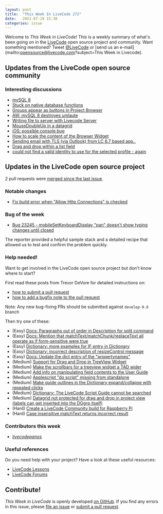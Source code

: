 ```yaml
---
layout: post
title:  "This Week In LiveCode 272"
date:   2021-07-19 15:30
categories: issue
---
```


Welcome to *This Week in LiveCode*!  This is a weekly summary of what's been
going on in the [LiveCode](https://livecode.com/) open source project and
community.  Want something mentioned?  Tweet
[@LiveCode](https://twitter.com/LiveCode) or
[send us an e-mail](mailto:opensource@livecode.com?subject=This Week in Livecode).

## Updates from the LiveCode open source community

<!--
### News & blog posts

- [Austrian High School Teaches LiveCode](https://livecode.com/austrian-high-school-livecode-certificatio/)
-->

### Interesting discussions

- [mySQL 8](https://www.mail-archive.com/use-livecode@lists.runrev.com/msg112648.html)
- [Stuck on native database functions](https://www.mail-archive.com/use-livecode@lists.runrev.com/msg112639.html)
- [Groups appear as buttons in Project Browser](https://www.mail-archive.com/use-livecode@lists.runrev.com/msg112650.html)
- [AW: mySQL 8 destroyes umlaute](https://www.mail-archive.com/use-livecode@lists.runrev.com/msg112659.html)
- [Writing file to server with Livecode Server](https://www.mail-archive.com/use-livecode@lists.runrev.com/msg112662.html)
- [MouseDoubleUp in a datagrid](https://www.mail-archive.com/use-livecode@lists.runrev.com/msg112669.html)
- [iOS: possible console bug](https://www.mail-archive.com/use-livecode@lists.runrev.com/msg112678.html)
- [How to scale the content of the Browser Widget](https://www.mail-archive.com/use-livecode@lists.runrev.com/msg112697.html)
- [Sending email with TLS (via Outlook) from LC 6.7 based app..](https://www.mail-archive.com/use-livecode@lists.runrev.com/msg112706.html)
- [Drag and drop within a list field](https://www.mail-archive.com/use-livecode@lists.runrev.com/msg112709.html)
- [could not find a valid identity to use for the selected profile - again](https://www.mail-archive.com/use-livecode@lists.runrev.com/msg112715.html)

## Updates in the LiveCode open source project

2 pull requests were [merged since the last issue](https://github.com/search?q=org%3Alivecode+is%3Apublic+is%3Apr+is%3Amerged+merged%3A2021-07-06..2021-07-19&type=Issues).

<!--
### New LiveCode releases

- [Release 9.6.3 RC-1](https://www.mail-archive.com/use-livecode@lists.runrev.com/msg112633.html)
-->


### Notable changes

- [Fix build error when "Allow Http Connections" is checked](https://github.com/livecode/livecode-ide/pull/2161)



### Bug of the week

- [Bug 23245 - mobileSetKeyboardDisplay "pan" doesn't show typing changes until closed](https://quality.livecode.com/show_bug.cgi?id=23245)

The reporter provided a helpful sample stack and a detailed recipe that allowed us to test and confirm the problem quickly.


### Help needed!

Want to get involved in the LiveCode open source project but don't know where
to start?  

First read these posts from Trevor DeVore for detailed instructions on:

- [how to submit a pull request](https://www.mail-archive.com/use-livecode@lists.runrev.com/msg98530.html)
- [how to add a bugfix note to the pull request](https://www.mail-archive.com/use-livecode@lists.runrev.com/msg98611.html)

Note: Any new bug-fixing PRs should be submitted against `develop-9.6` branch

Then try one of these:

- (Easy) [Docs: Paragraphs out of order in Description for split command](https://quality.livecode.com/show_bug.cgi?id=23071)
- (Easy) [Docs: Mention that matchText/matchChunk/replaceText all operate as if form-sensitive were true](https://quality.livecode.com/show_bug.cgi?id=15311)
- (Easy) [Dictionary: more examples for IF entry in Dictionary](https://quality.livecode.com/show_bug.cgi?id=22589)
- (Easy) [Dictionary: incorrect description of resizeControl message](https://quality.livecode.com/show_bug.cgi?id=17118)
- (Easy) [Docs: Update the dict entry of the "propertynames"](https://quality.livecode.com/show_bug.cgi?id=7375)
- (Medium) [Support for Drag and Drop in TreeView Widget](https://quality.livecode.com/show_bug.cgi?id=23147)
- (Medium) [Make the scrollbars for a treeview widget a TAD wider](https://quality.livecode.com/show_bug.cgi?id=23000)
- (Medium) [Add info on manipulating field contents to the User Guide](http://quality.livecode.com/show_bug.cgi?id=18990)
- (Medium) [Applescript "do script" missing from standalone](http://quality.livecode.com/show_bug.cgi?id=20993)
- (Medium) [Make guide outlines in the Dictionary expand/collapse with repeated clicks](http://quality.livecode.com/show_bug.cgi?id=18184)
- (Medium) [Dictionary: The LiveCode Script Guide cannot be searched](http://quality.livecode.com/show_bug.cgi?id=15957)
- (Medium) [Datagrid not protected for drag and drop in project view (labels can get inserted into the DGgrp itself)](https://quality.livecode.com/show_bug.cgi?id=21750)
- (Hard) [Create a LiveCode Community build for Raspberry Pi](http://forums.livecode.com/viewtopic.php?f=76&t=27912)
- (Hard) [Case insensitive matchText returns incorrect result](https://quality.livecode.com/show_bug.cgi?id=15312)


### Contributors this week

- *[livecodepanos](https://github.com/livecodepanos)*


### Useful references

Do you need help with your project? Have a look at these useful resources:

- [LiveCode Lessons](https://lessons.livecode.com)
- [LiveCode Forums](https://forums.livecode.com/index.php)

<!--
## Other LiveCode News

This section brings you other interesting news from across the LiveCode universe over the last week. This section may include non OSS projects.

- [AppStore rejections](https://www.mail-archive.com/use-livecode@lists.runrev.com/msg112306.html)
- [All new Kognition beta - LiveCode all-in Knowledgebase](https://www.mail-archive.com/use-livecode@lists.runrev.com/msg112323.html)
- [Really need In App Purchasing for macOS](https://www.mail-archive.com/use-livecode@lists.runrev.com/msg112333.html)
-->

<!---
## Upcoming events

* [New England Livecode Users Group - May 1st 2021](https://forums.livecode.com/viewtopic.php?f=50&t=33729)
--->

## Contribute!

*This Week in LiveCode* is openly developed
[on GitHub](https://github.com/livecode/this-week-in-livecode).
If you find any errors in this issue, please
[file an issue](https://github.com/livecode/this-week-in-livecode/issues) or
[submit a pull request](https://github.com/livecode/this-week-in-livecode/pulls).
